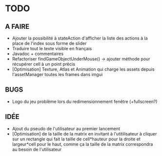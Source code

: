 # TODO

## A FAIRE

- Ajouter la possibilité à stateAction d'afficher la liste des actions à la place de l'index sous forme de slider
- Traduire tout le texte visible en français
- Javadoc + commentaires
- Refactoriser findGameObjectUnderMouse() -> ajouter méthode pour récupérer cell à un point précis
- [Optimisation] Texture, Atlas et Animation qui charge les assets depuis l'assetManager toutes les frames dans imgui
## BUGS

- Logo du jeu problème lors du redimensionnement fenêtre (+fullscreen?)

## IDÉE
- Ajout du pseudo de l'utilisateur au premier lancement
- [Optimisation] de la taille de la matrix en invitant à l'utitilisateur à cliquer sur un rectangle qui fait la taille de cell\*hauteur pour la droite et largeur\*cell pour le haut, comme ça la taille de la matrix correspondra au besoin de l'utilisateur
 